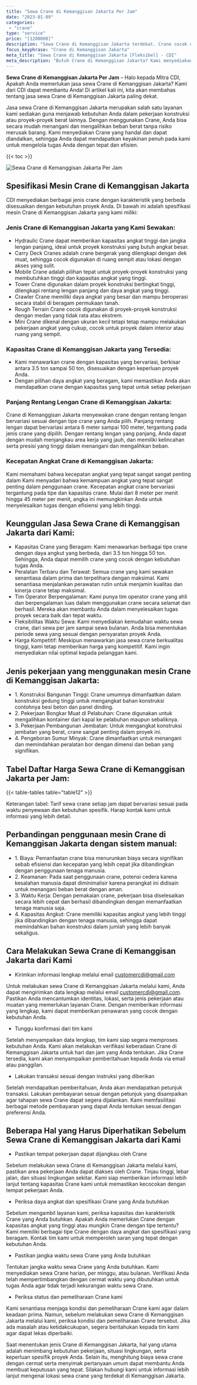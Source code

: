 ```yaml
---
title: "Sewa Crane di Kemanggisan Jakarta Per Jam"
date: "2023-01-09"
categories:
 - "crane"
type: "service"
price: "[1200000]"
description: "Sewa Crane di Kemanggisan Jakarta terdekat. Crane cocok untuk mendukung proyek sebagai alat bantu yang optimal. Konsultasi gratis sekarang."
focus_keyphrase: "Crane di Kemanggisan Jakarta"
meta_title: "Sewa Crane di Kemanggisan Jakarta [Fleksibel] - CDI"
meta_description: "Butuh Crane di Kemanggisan Jakarta? Kami menyediakan Crane berkualitas untuk proyek pembangunan. Dapatkan penawaran sekarang."
---
```


**Sewa Crane di Kemanggisan Jakarta Per Jam** – Halo kepada Mitra CDI, Apakah Anda memerlukan jasa sewa Crane di Kemanggisan Jakarta? Kami dari CDI dapat membantu Anda! Di artikel kali ini, kita akan membahas tentang jasa sewa Crane di Kemanggisan Jakarta paling dekat.

Jasa sewa Crane di Kemanggisan Jakarta merupakan salah satu layanan kami sediakan guna menjawab kebutuhan Anda dalam pekerjaan konstruksi atau proyek-proyek berat lainnya. Dengan menggunakan Crane, Anda bisa secara mudah menangani dan mengalihkan beban berat tanpa risiko merusak barang. Kami menyediakan Crane yang handal dan dapat diandalkan, sehingga Anda dapat mendapatkan keyakinan penuh pada kami untuk mengelola tugas Anda dengan tepat dan efisien.

{{< toc >}}

![Sewa Crane di Kemanggisan Jakarta Per Jam](/images/crane/crane-27.jpg)

## Spesifikasi Mesin Crane di Kemanggisan Jakarta

CDI menyediakan berbagai jenis crane dengan karakteristik yang berbeda disesuaikan dengan kebutuhan proyek Anda. Di bawah ini adalah spesifikasi mesin Crane di Kemanggisan Jakarta yang kami miliki:

### Jenis Crane di Kemanggisan Jakarta yang Kami Sewakan:

*   Hydraulic Crane dapat memberikan kapasitas angkat tinggi dan jangka lengan panjang, ideal untuk proyek konstruksi yang butuh angkat besar.
*   Carry Deck Cranes adalah crane bergerak yang dilengkapi dengan dek muat, sehingga cocok digunakan di ruang sempit atau lokasi dengan akses yang sulit.
*   Mobile Crane adalah pilihan tepat untuk proyek-proyek konstruksi yang membutuhkan tinggi dan kapasitas angkat yang tinggi.
*   Tower Crane digunakan dalam proyek konstruksi bertingkat tinggi, dilengkapi rentang lengan panjang dan daya angkat yang tinggi.
*   Crawler Crane memiliki daya angkat yang besar dan mampu beroperasi secara stabil di beragam permukaan tanah.
*   Rough Terrain Crane cocok digunakan di proyek-proyek konstruksi dengan medan yang tidak rata atau ekstrem.
*   Mini Crane dikenal dengan ukuran kecil tetapi tetap mampu melakukan pekerjaan angkat yang cukup, cocok untuk proyek dalam interior atau ruang yang sempit.

### Kapasitas Crane di Kemanggisan Jakarta yang Tersedia:

*   Kami menawarkan crane dengan kapasitas yang bervariasi, berkisar antara 3.5 ton sampai 50 ton, disesuaikan dengan keperluan proyek Anda.
*   Dengan pilihan daya angkat yang beragam, kami memastikan Anda akan mendapatkan crane dengan kapasitas yang tepat untuk setiap pekerjaan

### Panjang Rentang Lengan Crane di Kemanggisan Jakarta:

Crane di Kemanggisan Jakarta menyewakan crane dengan rentang lengan bervariasi sesuai dengan tipe crane yang Anda pilih. Panjang rentang lengan dapat bervariasi antara 6 meter sampai 100 meter, tergantung pada jenis crane yang dipilih. Dengan rentang lengan yang panjang, Anda dapat dengan mudah menjangkau area kerja yang jauh, dan memiliki kelincahan serta presisi yang tinggi dalam menangani dan mengalihkan beban.

### Kecepatan Angkat Crane di Kemanggisan Jakarta:

Kami memahami bahwa kecepatan angkat yang tepat sangat sangat penting dalam Kami menyadari bahwa kemampuan angkat yang tepat sangat penting dalam penggunaan crane. Kecepatan angkat crane bervariasi tergantung pada tipe dan kapasitas crane. Mulai dari 8 meter per menit hingga 45 meter per menit, angka ini memungkinkan Anda untuk menyelesaikan tugas dengan efisiensi yang lebih tinggi.

## Keunggulan Jasa Sewa Crane di Kemanggisan Jakarta dari Kami:

*   Kapasitas Crane yang Beragam: Kami menawarkan berbagai tipe crane dengan daya angkut yang berbeda, dari 3.5 ton hingga 50 ton. Sehingga, Anda dapat memilih crane yang cocok dengan kebutuhan tugas Anda.
*   Peralatan Terbaru dan Terawat: Semua crane yang kami sewakan senantiasa dalam prima dan terpelihara dengan maksimal. Kami senantiasa menjalankan perawatan rutin untuk menjamin kualitas dan kinerja crane tetap maksimal.
*   Tim Operator Berpengalaman: Kami punya tim operator crane yang ahli dan berpengalaman luas dalam menggunakan crane secara selamat dan berhasil. Mereka akan membantu Anda dalam menyelesaikan tugas proyek secara baik dan tepat waktu.
*   Fleksibilitas Waktu Sewa: Kami menyediakan kemudahan waktu sewa crane, dari sewa per jam sampai sewa bulanan. Anda bisa menentukan periode sewa yang sesuai dengan persyaratan proyek Anda.
*   Harga Kompetitif: Meskipun menawarkan jasa sewa crane berkualitas tinggi, kami tetap memberikan harga yang kompetitif. Kami ingin menyediakan nilai optimal kepada pelanggan kami.

## Jenis pekerjaan yang menggunakan mesin Crane di Kemanggisan Jakarta:

*   1\. Konstruksi Bangunan Tinggi: Crane umumnya dimanfaatkan dalam konstruksi gedung tinggi untuk mengangkat bahan konstruksi contohnya besi beton dan panel dinding.
*   2\. Pekerjaan Bongkar Muat di Pelabuhan: Crane digunakan untuk mengalihkan kontainer dari kapal ke pelabuhan maupun sebaliknya.
*   3\. Pekerjaan Pembangunan Jembatan: Untuk mengangkat konstruksi jembatan yang berat, crane sangat penting dalam proyek ini.
*   4\. Pengeboran Sumur Minyak: Crane dimanfaatkan untuk menangani dan memindahkan peralatan bor dengan dimensi dan beban yang signifikan.

## Tabel Daftar Harga Sewa Crane di Kemanggisan Jakarta per Jam:

{{< table-tables table="table12" >}}

Keterangan tabel: Tarif sewa crane setiap jam dapat bervariasi sesuai pada waktu penyewaan dan kebutuhan spesifik. Harap kontak kami untuk informasi yang lebih detail.

## Perbandingan penggunaan mesin Crane di Kemanggisan Jakarta dengan sistem manual:

*   1\. Biaya: Pemanfaatan crane bisa menurunkan biaya secara signifikan sebab efisiensi dan kecepatan yang lebih cepat jika dibandingkan dengan penggunaan tenaga manusia.
*   2\. Keamanan: Pada saat penggunaan crane, potensi cedera karena kesalahan manusia dapat diminimalisir karena perangkat ini didisain untuk menangani beban berat dengan aman.
*   3\. Waktu Kerja: Dengan pemakaian crane, pekerjaan bisa diselesaikan secara lebih cepat dan berhasil dibandingkan dengan memanfaatkan tenaga manusia saja.
*   4\. Kapasitas Angkut: Crane memiliki kapasitas angkut yang lebih tinggi jika dibandingkan dengan tenaga manusia, sehingga dapat memindahkan bahan konstruksi dalam jumlah yang lebih banyak sekaligus.

## Cara Melakukan Sewa Crane di Kemanggisan Jakarta dari Kami

*   Kirimkan informasi lengkap melalui email customercdi@gmail.com

Untuk melakukan sewa Crane di Kemanggisan Jakarta melalui kami, Anda dapat mengirimkan data lengkap melalui email customercdi@gmail.com. Pastikan Anda mencantumkan identitas, lokasi, serta jenis pekerjaan atau muatan yang memerlukan layanan Crane. Dengan memberikan informasi yang lengkap, kami dapat memberikan penawaran yang cocok dengan kebutuhan Anda.
*   Tunggu konfirmasi dari tim kami

Setelah menyampaikan data lengkap, tim kami siap segera memproses kebutuhan Anda. Kami akan melakukan verifikasi keberadaan Crane di Kemanggisan Jakarta untuk hari dan jam yang Anda tentukan. Jika Crane tersedia, kami akan menyampaikan pemberitahuan kepada Anda via email atau panggilan.
*   Lakukan transaksi sesuai dengan instruksi yang diberikan

Setelah mendapatkan pemberitahuan, Anda akan mendapatkan petunjuk transaksi. Lakukan pembayaran sesuai dengan petunjuk yang disampaikan agar tahapan sewa Crane dapat segera dijalankan. Kami memfasilitasi berbagai metode pembayaran yang dapat Anda tentukan sesuai dengan preferensi Anda.

## Beberapa Hal yang Harus Diperhatikan Sebelum Sewa Crane di Kemanggisan Jakarta dari Kami

*   Pastikan tempat pekerjaan dapat dijangkau oleh Crane

Sebelum melakukan sewa Crane di Kemanggisan Jakarta melalui kami, pastikan area pekerjaan Anda dapat diakses oleh Crane. Tinjau tinggi, lebar jalan, dan situasi lingkungan sekitar. Kami siap memberikan informasi lebih lanjut tentang kapasitas Crane kami untuk memastikan kecocokan dengan tempat pekerjaan Anda.
*   Periksa daya angkat dan spesifikasi Crane yang Anda butuhkan

Sebelum mengambil layanan kami, periksa kapasitas dan karakteristik Crane yang Anda butuhkan. Apakah Anda memerlukan Crane dengan kapasitas angkat yang tinggi atau mungkin Crane dengan tipe tertentu? Kami memiliki berbagai tipe Crane dengan daya angkat dan spesifikasi yang beragam. Kontak tim kami untuk memperoleh saran yang tepat dengan kebutuhan Anda.
*   Pastikan jangka waktu sewa Crane yang Anda butuhkan

Tentukan jangka waktu sewa Crane yang Anda butuhkan. Kami menyediakan sewa Crane harian, per minggu, atau bulanan. Verifikasi Anda telah mempertimbangkan dengan cermat waktu yang dibutuhkan untuk tugas Anda agar tidak terjadi kekurangan waktu sewa Crane.
*   Periksa status dan pemeliharaan Crane kami

Kami senantiasa menjaga kondisi dan pemeliharaan Crane kami agar dalam keadaan prima. Namun, sebelum melakukan sewa Crane di Kemanggisan Jakarta melalui kami, periksa kondisi dan pemeliharaan Crane tersebut. Jika ada masalah atau ketidakcukupan, segera beritahukan kepada tim kami agar dapat lekas diperbaiki.

Saat menentukan jenis Crane di Kemanggisan Jakarta, hal yang utama adalah menimbang kebutuhan pekerjaan, situasi lingkungan, serta keperluan spesifik proyek Anda. Selain itu, menghitung biaya sewa crane dengan cermat serta menyimak pertanyaan umum dapat membantu Anda membuat keputusan yang tepat. Silakan hubungi kami untuk informasi lebih lanjut mengenai lokasi sewa crane yang terdekat di Kemanggisan Jakarta.